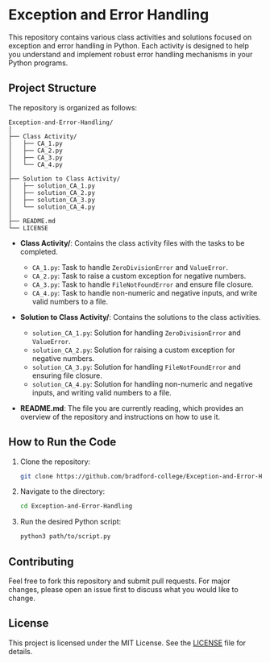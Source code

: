 # Exception and Error Handling

This repository contains various class activities and solutions focused on exception and error handling in Python. Each activity is designed to help you understand and implement robust error handling mechanisms in your Python programs.

## Project Structure

The repository is organized as follows:

```
Exception-and-Error-Handling/
│
├── Class Activity/
│   ├── CA_1.py
│   ├── CA_2.py
│   ├── CA_3.py
│   └── CA_4.py
│
├── Solution to Class Activity/
│   ├── solution_CA_1.py
│   ├── solution_CA_2.py
│   ├── solution_CA_3.py
│   └── solution_CA_4.py
│
├── README.md
└── LICENSE
```

- **Class Activity/**: Contains the class activity files with the tasks to be completed.
    - `CA_1.py`: Task to handle `ZeroDivisionError` and `ValueError`.
    - `CA_2.py`: Task to raise a custom exception for negative numbers.
    - `CA_3.py`: Task to handle `FileNotFoundError` and ensure file closure.
    - `CA_4.py`: Task to handle non-numeric and negative inputs, and write valid numbers to a file.

- **Solution to Class Activity/**: Contains the solutions to the class activities.
    - `solution_CA_1.py`: Solution for handling `ZeroDivisionError` and `ValueError`.
    - `solution_CA_2.py`: Solution for raising a custom exception for negative numbers.
    - `solution_CA_3.py`: Solution for handling `FileNotFoundError` and ensuring file closure.
    - `solution_CA_4.py`: Solution for handling non-numeric and negative inputs, and writing valid numbers to a file.

- **README.md**: The file you are currently reading, which provides an overview of the repository and instructions on how to use it.

## How to Run the Code

1. Clone the repository:
    ```sh
    git clone https://github.com/bradford-college/Exception-and-Error-Handling.git
    ```
2. Navigate to the directory:
    ```sh
    cd Exception-and-Error-Handling
    ```
3. Run the desired Python script:
    ```sh
    python3 path/to/script.py
    ```

## Contributing

Feel free to fork this repository and submit pull requests. For major changes, please open an issue first to discuss what you would like to change.

## License

This project is licensed under the MIT License. See the [LICENSE](LICENSE) file for details.

